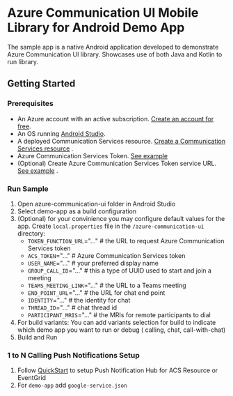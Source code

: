 # Azure Communication UI Mobile Library for Android Demo App

The sample app is a native Android application developed to demonstrate Azure Communication UI
library. Showcases use of both Java and Kotlin to run library.

## Getting Started

### Prerequisites

- An Azure account with an active
  subscription. [Create an account for free](https://azure.microsoft.com/free/?WT.mc_id=A261C142F).
- An OS running [Android Studio](https://developer.android.com/studio).
- A deployed Communication Services
  resource. [Create a Communication Services resource](https://docs.microsoft.com/azure/communication-services/quickstarts/create-communication-resource)
  .
- Azure Communication Services
  Token. [See example](https://docs.microsoft.com/azure/communication-services/tutorials/trusted-service-tutorial)
- (Optional) Create Azure Communication Services Token service
  URL. [See example](https://docs.microsoft.com/azure/communication-services/tutorials/trusted-service-tutorial)
  .

### Run Sample

1. Open azure-communication-ui folder in Android Studio
2. Select demo-app as a build configuration
3. (Optional) for your convinience you may configure default values for the app.
   Create `local.properties` file in the `/azure-communication-ui` directory:
    - `TOKEN_FUNCTION_URL`="..."  # the URL to request Azure Communication Services token
    - `ACS_TOKEN`="..."           # Azure Communication Services token
    - `USER_NAME`="..."           # your preferred display name
    - `GROUP_CALL_ID`="..."       # this a type of UUID used to start and join a meeting
    - `TEAMS_MEETING_LINK`="..."  # the URL to a Teams meeting
    - `END_POINT_URL`="..."       # the URL for chat end point
    - `IDENTITY`="..."            # the identity for chat
    - `THREAD_ID`="..."           # chat thread id
    - `PARTICIPANT_MRIS`="..."    # the MRIs for remote participants to dial
4. For build variants:
   You can add variants selection for build to indicate which demo app you want to run or debug (
   calling, chat, call-with-chat)
5. Build and Run

### 1 to N Calling Push Notifications Setup

1. Follow [QuickStart](https://learn.microsoft.com/en-us/azure/communication-services/how-tos/ui-library-sdk/one-to-one-calling?tabs=kotlin&pivots=platform-android) to setup Push Notification Hub for ACS Resource or EventGrid
2. For `demo-app` add `google-service.json`
